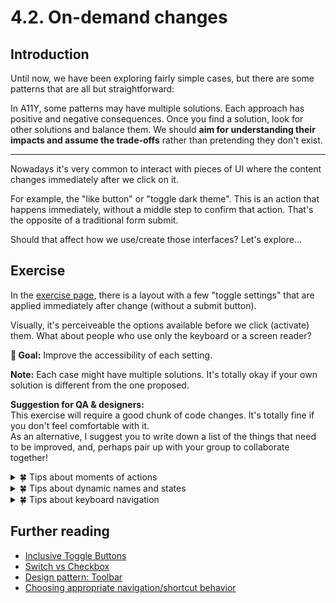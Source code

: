 # 4.2. On-demand changes

## Introduction

Until now, we have been exploring fairly simple cases, but there are some patterns that are all but straightforward:

In A11Y, some patterns may have multiple solutions. Each approach has positive and negative consequences. Once you find a solution, look for other solutions and balance them. We should **aim for understanding their impacts and assume the trade-offs** rather than pretending they don't exist.

---

Nowadays it's very common to interact with pieces of UI where the content changes immediately after we click on it.

For example, the "like button" or "toggle dark theme". This is an action that happens immediately, without a middle step to confirm that action. That's the opposite of a traditional form submit.

Should that affect how we use/create those interfaces? Let's explore...

## Exercise

In the [exercise page](../exercises/4.2.html),
there is a layout with a few "toggle settings" that are applied immediately after change (without a submit button).

Visually, it's perceiveable the options available before we click (activate) them. What about people who use only the keyboard or a screen reader?

**🎯 Goal:** Improve the accessibility of each setting.

**Note:** Each case might have multiple solutions. It's totally okay if your own solution is different from the one proposed.

**Suggestion for QA & designers:**  
This exercise will require a good chunk of code changes. It's totally fine if you don't feel comfortable with it.  
As an alternative, I suggest you to write down a list of the things that need to be improved, and, perhaps pair up with your group to collaborate together!

<details>
<summary>🍀 Tips about moments of actions</summary>

One of the differences between a form control and a button is:

- Form controls (e.g. inputs) are meant to receive and carry a value. These values are editable and should not take effect until we explicit submit them.
- Buttons are expected to take immediate action upon activation.

That's the main question we should ask ourselves when building an interactive element:

- Does the selection, takes immediate effect? Then, it's a button.
- Does the selection requires confirmation? Then it's a form control.

🍀 The way a funcionality is presented might misslead us to change its foundations. We need to be mindful about this thin layer between UX and semantics.

</details>

<details>
<summary>🍀 Tips about dynamic names and states</summary>

When we interact with "Sound toggle" using a screen reader, two things happen when pressing it:

- The button label changes
- The `aria-pressed` values changes.

For a screen reader, changing both _name_ and _status_ can be confusing when the toggle is not active.

- Voice Over: _selected, Sound on, toggle button_
- Voice Over: _unselected, Sound off, toggle button_

If the "sound off" is "unselected", it means the sound is actually turned on. Confusing right?

Here's an example, much clear for screen readers:

- Voice Over: _selected, Enable sound, toggle button_
- Voice Over: _unselected, Enable sound, toggle button_

🍀 When labeling dynamic elements, never change both label and state at the same time. Stick with one of them.

</details>

<details>
<summary>🍀 Tips about keyboard navigation</summary>

Although `Tab` is the main way to navigate between interactive elements, it's not the only one. In some cases the navigation is done with arrow keys (e.g `<select>` and `<input>` radio/checkboxes). We can even create our custom shortcuts.

We might ask: When to use Tabs or Arrow Keys?

The [WAI keyboard guidelines](https://www.w3.org/TR/wai-aria-practices/#kbd_shortcuts) are extended and a continuous work in progress. This is my current simplified decision tree:

- Skip Tabs to make navigation more efficient. (Google Drive is a great example)
- Use Arrow keys when elements are directly related (eg a toolbox,a breadcrumb)
- When using Arrow keys, highligh visually the parent element, for a clear understanding of the context and related elements.
- The direction mechanism to move between elements depends on the context. `aria-describedby` with instructions can be helpful for blind people.

</details>

## Further reading

- [Inclusive Toggle Buttons](https://inclusive-components.design/toggle-button/)
- [Switch vs Checkbox](https://uxmovement.com/buttons/when-to-use-a-switch-or-checkbox/)
- [Design pattern: Toolbar](https://www.w3.org/TR/wai-aria-practices/#toolbar)
- [Choosing appropriate navigation/shortcut behavior](https://www.w3.org/TR/wai-aria-practices/#kbd_shortcuts_design_choose_behavior)
